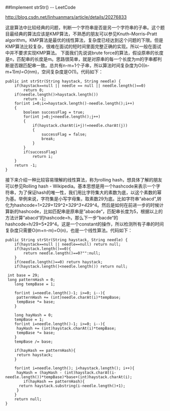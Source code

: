 ##Implement strStr() -- LeetCode

http://blog.csdn.net/linhuanmars/article/details/20276833


这是算法中比较经典的问题，判断一个字符串是否是另一个字符串的子串。这个题目最经典的算法应该是KMP算法，不熟悉的朋友可以参见Knuth–Morris–Pratt algorithm。KMP算法是最优的线性算法，复杂度已经达到这个问题的下限。但是KMP算法比较复杂，很难在面试的短时间里面完整正确的实现。所以一般在面试中并不要求实现KMP算法。
下面我们先说说brute force的算法，假设原串的长度是n，匹配串的长度是m。思路很简单，就是对原串的每一个长度为m的字串都判断是否跟匹配串一致。总共有n-m+1个子串，所以算法时间复杂度为O((n-m+1)*m)=O(n*m)，空间复杂度是O(1)。代码如下：


	public int strStr(String haystack, String needle) {
	    if(haystack==null || needle == null || needle.length()==0)
	        return 0;
	    if(needle.length()>haystack.length())
	        return -1;
	    for(int i=0;i<=haystack.length()-needle.length();i++)
	    {
	        boolean successFlag = true;
	        for(int j=0;j<needle.length();j++)
	        {
	            if(haystack.charAt(i+j)!=needle.charAt(j))
	            {
	                successFlag = false;
	                break;
	            }
	        }
	        if(successFlag)
	            return i;
	    }
	    return -1;
	}


接下来介绍一种比较容易理解的线性算法，称为rolling hash，想具体了解的朋友可以参见Rolling hash - Wikipedia。基本思想是用一个hashcode来表示一个字符串，为了保证hash的唯一性，我们用比字符集大的素数为底，以这个素数的幂为基。举例来说，字符集是小写字母集，取素数29为底。比如字符串“abacd",转化为hashcode=1+2*29+1*29^2+3*29^3+4*29^4。然后是如何在前进一步的时候计算新的hashcode，比如匹配串是原串是”abacde“，匹配串长度为5，根据以上的方法计算”abacd“的hashcode=h，那么下一步”bacde“的hashcode=h/29+5*29^4。这是一个constant的操作，所以检测所有子串的时间复杂度只需要O(m+n-m)=O(n)，也是一个线性算法。代码如下：

	public String strStr(String haystack, String needle) {
	    if(haystack==null || needle==null) return null;
	    if(haystack.length()==0){
	        return needle.length()==0?"":null;
	    }
	    if(needle.length()==0) return haystack;
	    if(haystack.length()<needle.length()) return null;
	
	 int base = 29;
	 long patternHash = 0;
	    long tempBase = 1;
	
	    for(int i=needle.length()-1; i>=0; i--){
	     patternHash += (int)needle.charAt(i)*tempBase;
	     tempBase *= base;
	    }
	
	    long hayHash = 0;
	    tempBase = 1;
	    for(int i=needle.length()-1; i>=0; i--){
	     hayHash += (int)haystack.charAt(i)*tempBase;
	     tempBase *= base;
	    }
	    tempBase /= base;
	
	    if(hayHash == patternHash){
	     return haystack;
	    }
	
	    for(int i=needle.length(); i<haystack.length(); i++){
	     hayHash = (hayHash - (int)haystack.charAt(i-needle.length())*tempBase)*base+(int)haystack.charAt(i);
	        if(hayHash == patternHash){
	      return haystack.substring(i-needle.length()+1);
	     }
	    }
	    return null;
	} 

